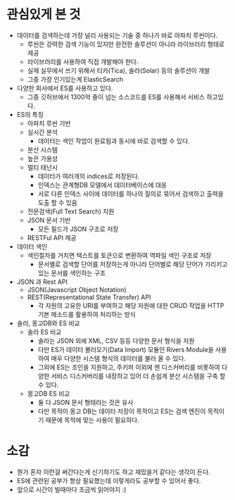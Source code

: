 # 관심있게 본 것
* 데이터를 검색하는데 가장 널리 사용되는 기술 중 하나가 바로 아파치 루씬이다.
    * 루씬은 강력한 검색 기능이 있지만 완전한 솔루션이 아니라 라이브러리 형태로 제공
    * 라이브러리를 사용하여 직접 개발해야 한다.
    * 실제 실무에서 쓰기 위해서 티카(Tica), 솔라(Solar) 등의 솔루션이 개발
    * 그중 가장 인기있는게 ElasticSearch
* 다양한 회사에서 ES를 사용하고 있다.
    * 그중 깃허브에서 1300억 줄이 넘는 소스코드를 ES를 사용해서 서비스 하고있다.
* ES의 특징
    * 아파치 루씬 기반
    * 실시간 분석
        * 데이터는 색인 작업이 완료됨과 동시에 바로 검색할 수 있다.
    * 분산 시스템
    * 높은 가용성
    * 멀티 테넌시
        * 데이터가 여러개의 indices로 저장된다.
        * 인덱스는 관계형DB 모델에서 데이터베이스에 대응
        * 서로 다른 인덱스 사이에 데이터를 하나의 질의로 묶어서 검색하고 출력을 도출 할 수 있음
    * 전문검색(Full Text Search) 지원
    * JSON 문서 기반
        * 모든 필드가 JSON 구조로 저장
    * RESTFul API 제공
* 데이터 색인
    * 색인절차를 거치면 텍스트를 토큰으로 변환하여 역파일 색인 구조로 저장
        * 문서별로 검색할 단어를 저장하는게 아니라 단어별로 해당 단어가 가리키고 있는 문서를 색인하는 구조
* JSON 과 Rest API
    * JSON(Javascript Object Notation)
    * REST(Representational State Transfer) API
        * 각 자원의 고유한 URI를 부여하고 해당 자원에 대한 CRUD 작업을 HTTP 기본 메소드를 활용하여 처리하는 방식
* 솔라, 몽고DB와 ES 비교
    * 솔라 ES 비교
        * 솔라는 JSON 외에 XML, CSV 등등 다양한 문서 형식을 지원
        * 다만 ES가 데이터 불러오기(Data Import) 모듈인 Rivers Module을 사용하여 매우 다양한 시스템 형식의 데이터를 불러 올 수 있다.
        * 그외에 ES는 조인을 지원하고, 주키퍼 이외에 젠 디스커버리를 비롯하여 다양한 서비스 디스커버리를 내장하고 있어 더 손쉽게 분산 시스템을 구축 할 수 있다.
    * 몽고DB ES 비교
        * 둘 다 JSON 문서 형태라는 것은 유사
        * 다만 목적이 몽고 DB는 데이터 저장이 목적이고 ES는 검색 엔진이 목적이기 때문에 목적에 맞는 사용이 필요하다.

# 소감
* 뭔가 혼자 이런걸 써간다는게 신기하기도 하고 재밌을거 같다는 생각이 든다.
* ES에 관련된 공부가 항상 필요했는데 이렇게라도 공부할 수 있어서 좋다.
* 앞으로 시간이 빌때마다 조금씩 읽어야지 :)